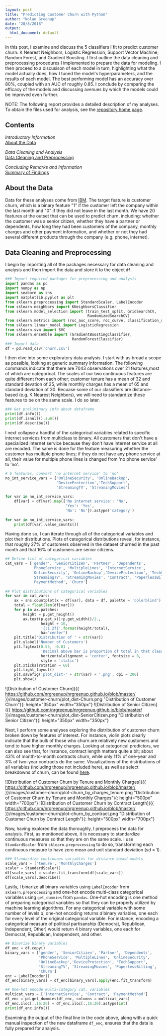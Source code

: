 ```yaml
---
layout: post
title: "Predicting Customer Churn with Python"
author: "Nolan Greenup"
date: "28/8/2018"
output:
  html_document: default
---
```


In this post, I examine and discuss the 5 classifiers I fit to predict customer churn: K Nearest Neighbors, Logistic Regression, Support Vector Machine, Random Forest, and Gradient Boosting. I first outline the data cleaning and preprocessing procedures I implemented to prepare the data for modeling. I then proceed to a discusison of each model in turn, highlighting what the model actually does, how I tuned the model's hyperparameters, and the results of each model. The best performing model has an accuracy over 80%, coupled with an AUC of roughly 0.85. I conclude by comparing the efficacy of the models and discussing avenues by which the models could be improved even further.

NOTE: The following report provides a detailed description of my analyses. To obtain the files used for analysis, see the [repository home page](https://github.com/nrgreenup/sales-forecast).

## Contents
_Introductory Information_     
[About the Data](#about-the-data)   

_Data Cleaning and Analysis_   
[Data Cleaning and Preprocessing](#data-cleaning-and-preprocessing) 

_Concluding Remarks and Information_   
[Summary of Findings](#summary-of-findings)   

## About the Data
Data for these analyses come from [IBM](https://community.watsonanalytics.com/wp-content/uploads/2015/03/WA_Fn-UseC_-Telco-Customer-Churn.csv). The target feature is customer churn, which is a binary feature "1" if the customer left the company within the last month and "0" if they did not leave in the last month. We have 20 features at the outset that can be used to predict churn, including: whether the customer was a senior citizen, whether they have a partner or dependents, how long they had been customers of the company, monthly charges and other payment information, and whether or not they had several different products through the company (e.g. phone, internet).

## Data Cleaning and Preprocessing
I begin by importing all of the packages necessary for data cleaning and analysis and then import the data and store it to the object `df`.
```python
### Import required packages for preprocessing and analysis
import pandas as pd
import numpy as np
import seaborn as sns
import matplotlib.pyplot as plt
from sklearn.preprocessing import StandardScaler, LabelEncoder
from sklearn.neighbors import KNeighborsClassifier
from sklearn.model_selection import (train_test_split, GridSearchCV, 
                                     RandomizedSearchCV)
from sklearn.metrics import (roc_auc_score, roc_curve, classification_report)
from sklearn.linear_model import LogisticRegression
from sklearn.svm import SVC
from sklearn.ensemble import (GradientBoostingClassifier,
                              RandomForestClassifier)
### Import data                  
df = pd.read_csv('churn.csv')
```
I then dive into some exploratory data analysis. I start with as broad a scope as possible, looking at generic summary information. The following commands indicate that there are 7043 observations over 21 features,most of which are categorical. The scales of our two continuous features are quite different from each other; customer tenure has a mean of 32 and standard devation of 25, while monthly charges has a mean of 65 and standard deviation of 30. Becuase some of our classifiers are distance-based (e.g. K Nearest Neighbors), we will need to standardize these features to be on the same scale. I do so later.
```python
### Get preliminary info about dataframe
print(df.info()) 
print(df.isnull().sum()) 
print(df.describe()) 
```
I next collapse a handful of the categorical variables related to specific internet services from multiclass to binary. All customers that don't have a specialized internet service because they don't have internet service at all are recoded. The same is done for the feature measuring whether the customer has multiple phone lines; if they do not have any phone service at all, their value for multiple phone lines is changed from 'no phone service' to 'no'.
```python
# 6 features, convert 'no internet service' to 'no'
no_int_service_vars = ['OnlineSecurity', 'OnlineBackup', 
                       'DeviceProtection','TechSupport', 
                       'StreamingTV', 'StreamingMovies']
                       
for var in no_int_service_vars:
    df[var] = df[var].map({'No internet service': 'No',
                           'Yes': 'Yes',
                           'No': 'No'}).astype('category')
    
for var in no_int_service_vars:
    print(df[var].value_counts())
```
Having done so, I can iterate through all of the categorical variables and plot their distributions. Plots of categorical distributions reveal, for instance, that roughly 27% of customers observed in the dataset churned in the past month and that 16% of customers are senior citizens. 
```python
## Define list of categorical variables
cat_vars = ['gender', 'SeniorCitizen', 'Partner', 'Dependents',
            'PhoneService', 'MultipleLines', 'InternetService', 
            'OnlineSecurity', 'OnlineBackup','DeviceProtection', 'TechSupport', 
            'StreamingTV', 'StreamingMovies', 'Contract', 'PaperlessBilling',
            'PaymentMethod', 'Churn']
            
## Plot distributions of categorical variables
for var in cat_vars:
    ax = sns.countplot(x = df[var], data = df, palette = 'colorblind')
    total = float(len(df[var])) 
    for p in ax.patches:
        height = p.get_height()
        ax.text(p.get_x()+p.get_width()/2.,
                height + 10,
                '{:1.2f}'.format(height/total),
                ha="center")
    plt.title('Distribution of ' + str(var))
    plt.ylabel('Number of Customers')
    plt.figtext(0.55, -0.01 , 
                'Decimal above bar is proportion of total in that class',
                horizontalalignment = 'center', fontsize = 8,
                style = 'italic')
    plt.xticks(rotation = 60)
    plt.tight_layout()
    plt.savefig('plot_dist-' + str(var) + '.png', dpi = 200)
    plt.show()
```
![Distribution of Customer Churn]({{ https://github.com/nrgreenup/nrgreenup.github.io/blob/master/ }}/images/customer-churn/plot_dist-Churn.png "Distribution of Customer Churn"){: height="350px" width="350px"}
![Distribution of Senior Citizen]({{ https://github.com/nrgreenup/nrgreenup.github.io/blob/master/ }}/images/customer-churn/plot_dist-SeniorCitizen.png "Distribution of Senior Citizen"){: height="350px" width="350px"}

Next, I perform some analyses exploring the distribution of customer churn broken down by features of interest. For instance, violin plots clearly indicate that the bulk of those who churn are relatively new customers and tend to have higher monthly charges. Looking at categorical predictors, we can also see that, for instance, contract length matters quite a bit; about 43% of month-to-month contracts churn, while only 11% of one-year and 3% of two-year contracts do the same. Visualizations of the distributions of all variables (including those not included here), as well as select breakdowns of churn, can be found [here](https://github.com/nrgreenup/nrgreenup.github.io/tree/master/images/customer-churn).

![Distribution of Customer Churn by Tenure and Monthly Charges]({{ https://github.com/nrgreenup/nrgreenup.github.io/blob/master/ }}/images/customer-churn/plot-churn_by_charges_tenure.png "Distribution of Customer Churn by Tenure and Monthly Charges"){: height="500px" width="700px"}
![Distribution of Customer Churn by Contract Length]({{ https://github.com/nrgreenup/nrgreenup.github.io/blob/master/ }}/images/customer-churn/plot-churn_by_contract.png "Distribution of Customer Churn by Contract Length"){: height="500px" width="700px"}

Now, having explored the data thoroughly, I preprocess the data for analysis. First, as mentioned above, it is necessary to standardize continuous measures so that they are on the same scale. I use `StandardScaler` from `sklearn.preprocessing` to do so, transforming each continuous measure to have zero mean and unit standard deviation (sd = 1).
```python
### Standardize continuous variables for distance based models
scale_vars = ['tenure', 'MonthlyCharges']
scaler = StandardScaler() 
df[scale_vars] = scaler.fit_transform(df[scale_vars])
df[scale_vars].describe()
```
Lastly, I binarize all binary variables using `LabelEncoder` from `sklearn.preprocessing` and one-hot encode multi-class categorical variables using `get_dummies` from `pandas`. One-hot encoding is one method of preparing categorical variables so that they can be properly utilized by machine learning algorithms. For any categorical variable with some number of levels *d*, one-hot encoding returns *d* binary variables, one each for every level of the original categorical variable. For instance, encoding a categorical measure of political partisanship (Democrat, Republican, Independent, Other) would return 4 binary variables, one each for Democrat, Republican, Independent, and other.
```python
## Binarize binary variables
df_enc = df.copy()
binary_vars = ['gender', 'SeniorCitizen', 'Partner', 'Dependents',
               'PhoneService', 'MultipleLines', 'OnlineSecurity', 
               'OnlineBackup','DeviceProtection', 'TechSupport', 
               'StreamingTV', 'StreamingMovies', 'PaperlessBilling',
               'Churn']
enc = LabelEncoder()
df_enc[binary_vars] = df_enc[binary_vars].apply(enc.fit_transform)

## One-hot encode multi-category cat. variables
multicat_vars = ['InternetService', 'Contract', 'PaymentMethod']
df_enc = pd.get_dummies(df_enc, columns = multicat_vars)
df_enc.iloc[:,16:26] = df_enc.iloc[:,16:26].astype(int)
print(df_enc.info())
```
Examining the output of the final line in the code above, along with a quick manual inspection of the new dataframe `df_enc`, ensures that the data is fully prepared for analysis.
